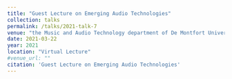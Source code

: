 ```yaml
---
title: "Guest Lecture on Emerging Audio Technologies"
collection: talks
permalink: /talks/2021-talk-7
venue: "the Music and Audio Technology department of De Montfort University, Leicester, UK"
date: 2021-03-22
year: 2021
location: "Virtual Lecture"
#venue_url: ""
citation: 'Guest Lecture on Emerging Audio Technologies'
---
```


